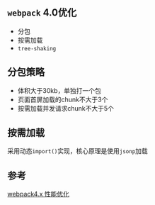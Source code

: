 ## `webpack` 4.0优化
* 分包
* 按需加载
* `tree-shaking`

## 分包策略
* 体积大于30kb，单独打一个包
* 页面首屏加载的chunk不大于3个
* 按需加载并发请求chunk不大于5个

## 按需加载
采用动态`import()`实现，核心原理是使用`jsonp`加载

## 参考
[webpack4.x 性能优化](https://juejin.im/post/6844903774310367246)
